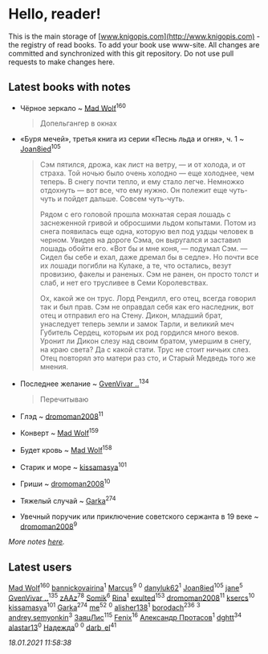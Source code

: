 # Hello, reader!
This is the main storage of [www.knigopis.com](http://www.knigopis.com) - the registry of read books.
To add your book use www-site. All changes are committed and synchronized with this git repository.
Do not use pull requests to make changes here.


## Latest books with notes
* Чёрное зеркало ~ [Mad Wolf](users/947/94738840-vkontakte)<sup>160</sup>
    > Допельгангер в окнах

* «Буря мечей», третья книга из серии «Песнь льда и огня», ч. 1 ~ [Joan8ied](users/240/2401650-vkontakte)<sup>105</sup>
    > Сэм пятился, дрожа, как лист на ветру, — и от холода, и от страха. Той ночью было очень холодно — еще холоднее, чем теперь. В снегу почти тепло, и ему стало легче. Немножко отдохнуть — вот все, что ему нужно. Он полежит еще чуть-чуть и пойдет дальше. Совсем чуть-чуть.
    > 
    > Рядом с его головой прошла мохнатая серая лошадь с заснеженной гривой и обросшими льдом копытами. Потом из снега появилась еще одна, которую вел под уздцы человек в черном. Увидев на дороге Сэма, он выругался и заставил лошадь обойти его. «Вот бы и мне коня, — подумал Сэм. — Сидел бы себе и ехал, даже дремал бы в седле». Но почти все их лошади погибли на Кулаке, а те, что остались, везут провизию, факелы и раненых. Сэм не ранен, он просто толст и слаб, и нет его трусливее в Семи Королевствах.
    > 
    > Ох, какой же он трус. Лорд Рендилл, его отец, всегда говорил так и был прав. Сэм не оправдал себя как его наследник, вот отец и отправил его на Стену. Дикон, младший брат, унаследует теперь земли и замок Тарли, и великий меч Губитель Сердец, которым их род гордился много веков. Уронит ли Дикон слезу над своим братом, умершим в снегу, на краю света? Да с какой стати. Трус не стоит ничьих слез. Отец повторял это матери раз сто, и Старый Медведь того же мнения.

* Последнее желание ~ [GvenVivar ..](users/158/158266434925901-facebook)<sup>134</sup>
    > Перечитываю

* Глэд ~ [dromoman2008](users/444/44461886-yandex)<sup>11</sup>

* Конверт ~ [Mad Wolf](users/947/94738840-vkontakte)<sup>159</sup>

* Будет кровь ~ [Mad Wolf](users/947/94738840-vkontakte)<sup>158</sup>

* Старик и море ~ [kissamasya](users/684/68439978-vkontakte)<sup>101</sup>

* Гриши ~ [dromoman2008](users/444/44461886-yandex)<sup>10</sup>

* Тяжелый случай ~ [Garka](users/115/115753719718250012620-google)<sup>274</sup>

* Увечный поручик или приключение советского сержанта в 19 веке ~ [dromoman2008](users/444/44461886-yandex)<sup>9</sup>


_More notes [here](latest_books_with_notes.md)._


## Latest users
[Mad Wolf](users/947/94738840-vkontakte)<sup>160</sup> 
[bannickovairina](users/259/259899785-vkontakte)<sup>1</sup> 
[Marcus](users/271/2710776892572610-facebook)<sup>9</sup> 
[](users/204/204820758928251021-mailru)<sup>0</sup> 
[danyluk62](users/374/374149854-vkontakte)<sup>1</sup> 
[Joan8ied](users/240/2401650-vkontakte)<sup>105</sup> 
[jane](users/113/113479058458145129271-google)<sup>5</sup> 
[GvenVivar ..](users/158/158266434925901-facebook)<sup>135</sup> 
[zAAz](users/202/202248233-vkontakte)<sup>78</sup> 
[Somik](users/100/100006761945842-facebook)<sup>6</sup> 
[Rina](users/102/102857111133378678801-google)<sup>1</sup> 
[exulted](users/100/100599204551896265722-google)<sup>153</sup> 
[dromoman2008](users/444/44461886-yandex)<sup>11</sup> 
[ksercs](users/113/113010305809091482859-google)<sup>10</sup> 
[kissamasya](users/684/68439978-vkontakte)<sup>101</sup> 
[Garka](users/115/115753719718250012620-google)<sup>274</sup> 
[me](users/381/381417697-yandex)<sup>52</sup> 
[](users/111/111684698299760577816-google)<sup>0</sup> 
[alisher138](users/186/186717452-vkontakte)<sup>1</sup> 
[borodach](users/157/15706320-vkontakte)<sup>236</sup> 
[](users/105/105111610427730505830-google)<sup>3</sup> 
[andrey.semyonkin](users/131/1317010534-yandex)<sup>3</sup> 
[ЗаяцЛис](users/112/112388384595246311466-google)<sup>115</sup> 
[Fenix](users/111/111367585493471720963-google)<sup>16</sup> 
[Александр Протасов](users/747/7476864-vkontakte)<sup>1</sup> 
[dghtt](users/233/233860015-vkontakte)<sup>34</sup> 
[alastar13](users/139/139267376-vkontakte)<sup>0</sup> 
[Надежда](users/459/45982434-vkontakte)<sup>0</sup> 
[](users/387/387727576-vkontakte)<sup>0</sup> 
[darb_el](users/184/184135339-vkontakte)<sup>41</sup> 


_18.01.2021 11:58:38_
